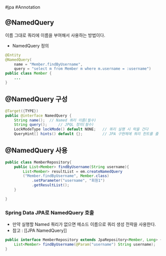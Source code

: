 #jpa #Annotation 


## @NamedQuery
이름 그대로 쿼리에 이름을 부여해서 사용하는 방법이다.

+ NamedQuery 정의
```java
@Entity
@NamedQuery(
    name = "Member.findByUsername",
    query = "select m from Member m where m.username = :username")
public class Member {
    ...
}
```

## @NamedQuery 구성
```java
@Target({TYPE})
public @interface NamedQuery {
    String name();  // Named 쿼리 이름(필수)
    String query();     // JPQL 정의(필수)
    LockModeType lockMode() default NONE;   // 쿼리 실행 시 락을 건다
    QueryHint[] hints() default {};         // JPA 구현체에 쿼리 힌트를 줄 수 있다. 2차 캐시 다룰 때 사용한다.
```

## @NamedQuery 사용
```java
public class MemberRepository{
	public List<Member> findByUsername(String username){
		List<Member> resultList = em.createNamedQuery
		("Member.findByUsername", Member.class)
			.setParameter("username", "회원1")
			.getResultList();
	}
	
}
```

### Spring Data JPA로 NamedQuery 호출
+ 만약 실행할 Named 쿼리가 없으면 메소드 이름으로 쿼리 생성 전략을 사용한다.
+ 참고 : [[JPA NamedQuery]]

```java
public interface MemberRepository extends JpaRepository<Member, Long> {
	List<Member> findByUsername(@Param("username") String username);
}
```
